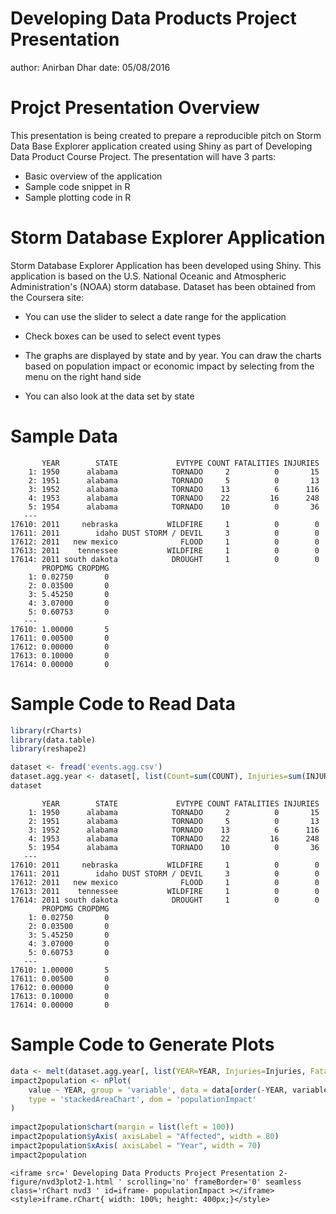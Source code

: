 Developing Data Products Project Presentation
========================================================
author: Anirban Dhar
date: 05/08/2016

Projct Presentation Overview
========================================================

This presentation is being created to prepare a reproducible pitch on Storm Data Base Explorer application created using Shiny as part of Developing Data Product Course Project. The presentation will have 3 parts:

- Basic overview of the application 
- Sample code snippet in R
- Sample plotting code in R

Storm Database Explorer Application
========================================================

Storm Database Explorer Application has been developed using Shiny. This application is based on the U.S. National Oceanic and Atmospheric Administration's (NOAA) storm database. Dataset has been obtained from the Coursera site:

- You can use the slider to select a date range for the application 

- Check boxes can be used to select event types

- The graphs are displayed by state and by year. You can draw the charts based on population impact or economic impact by selecting from the menu on the right hand side

- You can also look at the data set by state

Sample Data
========================================================


```
       YEAR        STATE             EVTYPE COUNT FATALITIES INJURIES
    1: 1950      alabama            TORNADO     2          0       15
    2: 1951      alabama            TORNADO     5          0       13
    3: 1952      alabama            TORNADO    13          6      116
    4: 1953      alabama            TORNADO    22         16      248
    5: 1954      alabama            TORNADO    10          0       36
   ---                                                               
17610: 2011     nebraska           WILDFIRE     1          0        0
17611: 2011        idaho DUST STORM / DEVIL     3          0        0
17612: 2011   new mexico              FLOOD     1          0        0
17613: 2011    tennessee           WILDFIRE     1          0        0
17614: 2011 south dakota            DROUGHT     1          0        0
       PROPDMG CROPDMG
    1: 0.02750       0
    2: 0.03500       0
    3: 5.45250       0
    4: 3.07000       0
    5: 0.60753       0
   ---                
17610: 1.00000       5
17611: 0.00500       0
17612: 0.00000       0
17613: 0.10000       0
17614: 0.00000       0
```

Sample Code to Read Data
========================================================

```r
library(rCharts)
library(data.table)
library(reshape2)

dataset <- fread('events.agg.csv')
dataset.agg.year <- dataset[, list(Count=sum(COUNT), Injuries=sum(INJURIES), Fatalities=sum(FATALITIES)), by=list(YEAR)]
dataset
```

```
       YEAR        STATE             EVTYPE COUNT FATALITIES INJURIES
    1: 1950      alabama            TORNADO     2          0       15
    2: 1951      alabama            TORNADO     5          0       13
    3: 1952      alabama            TORNADO    13          6      116
    4: 1953      alabama            TORNADO    22         16      248
    5: 1954      alabama            TORNADO    10          0       36
   ---                                                               
17610: 2011     nebraska           WILDFIRE     1          0        0
17611: 2011        idaho DUST STORM / DEVIL     3          0        0
17612: 2011   new mexico              FLOOD     1          0        0
17613: 2011    tennessee           WILDFIRE     1          0        0
17614: 2011 south dakota            DROUGHT     1          0        0
       PROPDMG CROPDMG
    1: 0.02750       0
    2: 0.03500       0
    3: 5.45250       0
    4: 3.07000       0
    5: 0.60753       0
   ---                
17610: 1.00000       5
17611: 0.00500       0
17612: 0.00000       0
17613: 0.10000       0
17614: 0.00000       0
```


Sample Code to Generate Plots
========================================================

```r
data <- melt(dataset.agg.year[, list(YEAR=YEAR, Injuries=Injuries, Fatalities=Fatalities)], id='YEAR')
impact2population <- nPlot(
    value ~ YEAR, group = 'variable', data = data[order(-YEAR, variable, decreasing = T)],
    type = 'stackedAreaChart', dom = 'populationImpact'
)
        
impact2population$chart(margin = list(left = 100))
impact2population$yAxis( axisLabel = "Affected", width = 80)
impact2population$xAxis( axisLabel = "Year", width = 70)
impact2population
```

```
<iframe src=' Developing Data Products Project Presentation 2-figure/nvd3plot2-1.html ' scrolling='no' frameBorder='0' seamless class='rChart nvd3 ' id=iframe- populationImpact ></iframe> <style>iframe.rChart{ width: 100%; height: 400px;}</style>
```


